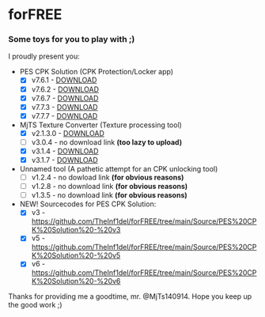 # forFREE
### Some toys for you to play with ;)



I proudly present you:
- PES CPK Solution (CPK Protection/Locker app)
  * [x] v7.6.1 - [DOWNLOAD](https://github.com/TheInf1del/forFREE/tree/main/PES%20CPK%20Solution/v7.6.1)
  * [x] v7.6.2 - [DOWNLOAD](https://github.com/TheInf1del/forFREE/tree/main/PES%20CPK%20Solution/v7.6.2)
  * [x] v7.6.7 - [DOWNLOAD](https://github.com/TheInf1del/forFREE/tree/main/PES%20CPK%20Solution/v7.6.7)
  * [x] v7.7.3 - [DOWNLOAD](https://github.com/TheInf1del/forFREE/tree/main/PES%20CPK%20Solution/v7.7.3)
  * [x] v7.7.7 - [DOWNLOAD](https://github.com/TheInf1del/forFREE/tree/main/PES%20CPK%20Solution/v7.7.7)
- MjTS Texture Converter (Texture processing tool)
  * [x] v2.1.3.0 - [DOWNLOAD](https://github.com/TheInf1del/forFREE/tree/main/MJTS%20Texture%20Converter%20Tools/v2.1.3.0)
  * [ ] v3.0.4 - no download link **(too lazy to upload)**
  * [x] v3.1.4 - [DOWNLOAD](https://github.com/TheInf1del/forFREE/tree/main/MJTS%20Texture%20Converter%20Tools/v3.1.4)
  * [x] v3.1.7 - [DOWNLOAD](https://github.com/TheInf1del/forFREE/tree/main/MJTS%20Texture%20Converter%20Tools/v3.1.7)
- Unnamed tool (A pathetic attempt for an CPK unlocking tool)
  * [ ] v1.2.4 - no dowload link **(for obvious reasons)**
  * [ ] v1.2.8 - no download link **(for obvious reasons)**
  * [ ] v1.3.5 - no download link **(for obvious reasons)**
 
- NEW! Sourcecodes for PES CPK Solution:
  * [x] v3 - https://github.com/TheInf1del/forFREE/tree/main/Source/PES%20CPK%20Solution%20-%20v3
  * [x] v5 - https://github.com/TheInf1del/forFREE/tree/main/Source/PES%20CPK%20Solution%20-%20v5
  * [x] v6 - https://github.com/TheInf1del/forFREE/tree/main/Source/PES%20CPK%20Solution%20-%20v6

Thanks for providing me a goodtime, mr. @MjTs140914. Hope you keep up the good work ;)
